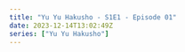 ```yaml
---
title: "Yu Yu Hakusho - S1E1 - Episode 01"
date: 2023-12-14T13:02:49Z
series: ["Yu Yu Hakusho"]
---
```



<mux-player stream-type="on-demand"
  src="https://kp3d-my.sharepoint.com/personal/ryoo_kp3d_onmicrosoft_com/_layouts/15/download.aspx?share=EYE_HuAPLTdCmJHiDrOmLZEBTkU6sk-g10PAlpXQs-ov6A" prefer-playback="mse" controls>
  </mux-player>
  
  
  <script src="https://cdn.jsdelivr.net/npm/@mux/mux-player"></script>
  
 <script type="application/ld+json">
 {
  "@context": "https://schema.org/",
  "@type": "VideoObject",
  "name": "Yu Yu Hakusho - S1E1 - Episode 01",
  "contentUrl": "https://stream.mux.com/EjVtwbABTnFuxPTXiuqD00JM01Rf18C3I6I9YjTmDoLTQ.m3u8",
  "thumbnailUrl": "https://www.themoviedb.org/t/p/original/lV51aaGIlLpYtzZhw8sNMqZyKAe.jpg?width=314&fit_mode=preserve&time=25",
  "uploadDate": "2023-12-14T13:02:49Z",
}

</script>